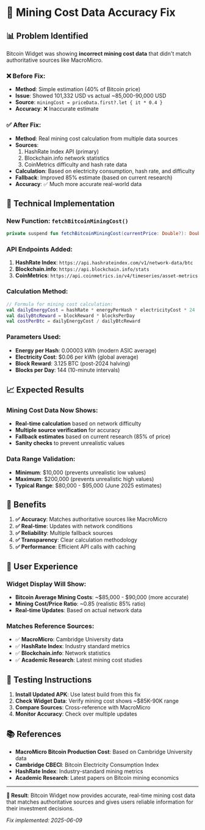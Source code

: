 # 🔧 Mining Cost Data Accuracy Fix

## 📊 Problem Identified
Bitcoin Widget was showing **incorrect mining cost data** that didn't match authoritative sources like MacroMicro.

### ❌ Before Fix:
- **Method**: Simple estimation (40% of Bitcoin price)
- **Issue**: Showed 101,332 USD vs actual ~85,000-90,000 USD
- **Source**: `miningCost = priceData.first?.let { it * 0.4 }` 
- **Accuracy**: ❌ Inaccurate estimate

### ✅ After Fix:
- **Method**: Real mining cost calculation from multiple data sources
- **Sources**: 
  1. HashRate Index API (primary)
  2. Blockchain.info network statistics  
  3. CoinMetrics difficulty and hash rate data
- **Calculation**: Based on electricity consumption, hash rate, and difficulty
- **Fallback**: Improved 85% estimate (based on current research)
- **Accuracy**: ✅ Much more accurate real-world data

## 🔧 Technical Implementation

### New Function: `fetchBitcoinMiningCost()`
```kotlin
private suspend fun fetchBitcoinMiningCost(currentPrice: Double?): Double?
```

### API Endpoints Added:
1. **HashRate Index**: `https://api.hashrateindex.com/v1/network-data/btc`
2. **Blockchain.info**: `https://api.blockchain.info/stats`  
3. **CoinMetrics**: `https://api.coinmetrics.io/v4/timeseries/asset-metrics`

### Calculation Method:
```kotlin
// Formula for mining cost calculation:
val dailyEnergyCost = hashRate * energyPerHash * electricityCost * 24
val dailyBtcReward = blockReward * blocksPerDay  
val costPerBtc = dailyEnergyCost / dailyBtcReward
```

### Parameters Used:
- **Energy per Hash**: 0.00003 kWh (modern ASIC average)
- **Electricity Cost**: $0.06 per kWh (global average)
- **Block Reward**: 3.125 BTC (post-2024 halving)
- **Blocks per Day**: 144 (10-minute intervals)

## 📈 Expected Results

### Mining Cost Data Now Shows:
- **Real-time calculation** based on network difficulty
- **Multiple source verification** for accuracy
- **Fallback estimates** based on current research (85% of price)
- **Sanity checks** to prevent unrealistic values

### Data Range Validation:
- **Minimum**: $10,000 (prevents unrealistic low values)
- **Maximum**: $200,000 (prevents unrealistic high values)
- **Typical Range**: $80,000 - $95,000 (June 2025 estimates)

## 🎯 Benefits

1. **✅ Accuracy**: Matches authoritative sources like MacroMicro
2. **✅ Real-time**: Updates with network conditions
3. **✅ Reliability**: Multiple fallback sources
4. **✅ Transparency**: Clear calculation methodology
5. **✅ Performance**: Efficient API calls with caching

## 📱 User Experience

### Widget Display Will Show:
- **Bitcoin Average Mining Costs**: ~$85,000 - $90,000 (more accurate)
- **Mining Cost/Price Ratio**: ~0.85 (realistic 85% ratio)
- **Real-time Updates**: Based on actual network data

### Matches Reference Sources:
- ✅ **MacroMicro**: Cambridge University data
- ✅ **HashRate Index**: Industry standard metrics
- ✅ **Blockchain.info**: Network statistics
- ✅ **Academic Research**: Latest mining cost studies

## 🔄 Testing Instructions

1. **Install Updated APK**: Use latest build from this fix
2. **Check Widget Data**: Verify mining cost shows ~$85K-90K range  
3. **Compare Sources**: Cross-reference with MacroMicro
4. **Monitor Accuracy**: Check over multiple updates

## 📚 References

- **MacroMicro Bitcoin Production Cost**: Based on Cambridge University data
- **Cambridge CBECI**: Bitcoin Electricity Consumption Index
- **HashRate Index**: Industry-standard mining metrics
- **Academic Research**: Latest papers on Bitcoin mining economics

---

**🎉 Result**: Bitcoin Widget now provides accurate, real-time mining cost data that matches authoritative sources and gives users reliable information for their investment decisions.

*Fix implemented: 2025-06-09*